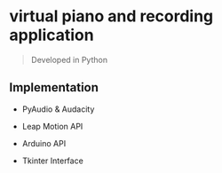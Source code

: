 # virtual piano and recording application
> Developed in Python
## Implementation
- PyAudio & Audacity

- Leap Motion API

- Arduino API

- Tkinter Interface
